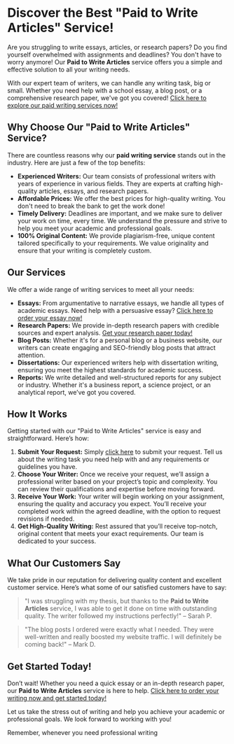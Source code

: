 # Discover the Best "Paid to Write Articles" Service!

Are you struggling to write essays, articles, or research papers? Do you find yourself overwhelmed with assignments and deadlines? You don't have to worry anymore! Our **Paid to Write Articles** service offers you a simple and effective solution to all your writing needs.

With our expert team of writers, we can handle any writing task, big or small. Whether you need help with a school essay, a blog post, or a comprehensive research paper, we've got you covered! [Click here to explore our paid writing services now!](https://tinyurl.com/topessay?keyword=paid+to+write+articles)

## Why Choose Our "Paid to Write Articles" Service?

There are countless reasons why our **paid writing service** stands out in the industry. Here are just a few of the top benefits:

- **Experienced Writers:** Our team consists of professional writers with years of experience in various fields. They are experts at crafting high-quality articles, essays, and research papers.
- **Affordable Prices:** We offer the best prices for high-quality writing. You don't need to break the bank to get the work done!
- **Timely Delivery:** Deadlines are important, and we make sure to deliver your work on time, every time. We understand the pressure and strive to help you meet your academic and professional goals.
- **100% Original Content:** We provide plagiarism-free, unique content tailored specifically to your requirements. We value originality and ensure that your writing is completely custom.

## Our Services

We offer a wide range of writing services to meet all your needs:

- **Essays:** From argumentative to narrative essays, we handle all types of academic essays. Need help with a persuasive essay? [Click here to order your essay now!](https://tinyurl.com/topessay?keyword=paid+to+write+articles)
- **Research Papers:** We provide in-depth research papers with credible sources and expert analysis. [Get your research paper today!](https://tinyurl.com/topessay?keyword=paid+to+write+articles)
- **Blog Posts:** Whether it's for a personal blog or a business website, our writers can create engaging and SEO-friendly blog posts that attract attention.
- **Dissertations:** Our experienced writers help with dissertation writing, ensuring you meet the highest standards for academic success.
- **Reports:** We write detailed and well-structured reports for any subject or industry. Whether it's a business report, a science project, or an analytical report, we’ve got you covered.

## How It Works

Getting started with our "Paid to Write Articles" service is easy and straightforward. Here’s how:

1. **Submit Your Request:** Simply [click here](https://tinyurl.com/topessay?keyword=paid+to+write+articles) to submit your request. Tell us about the writing task you need help with and any requirements or guidelines you have.
2. **Choose Your Writer:** Once we receive your request, we’ll assign a professional writer based on your project’s topic and complexity. You can review their qualifications and expertise before moving forward.
3. **Receive Your Work:** Your writer will begin working on your assignment, ensuring the quality and accuracy you expect. You’ll receive your completed work within the agreed deadline, with the option to request revisions if needed.
4. **Get High-Quality Writing:** Rest assured that you’ll receive top-notch, original content that meets your exact requirements. Our team is dedicated to your success.

## What Our Customers Say

We take pride in our reputation for delivering quality content and excellent customer service. Here’s what some of our satisfied customers have to say:

> "I was struggling with my thesis, but thanks to the **Paid to Write Articles** service, I was able to get it done on time with outstanding quality. The writer followed my instructions perfectly!" – Sarah P.

> "The blog posts I ordered were exactly what I needed. They were well-written and really boosted my website traffic. I will definitely be coming back!" – Mark D.

## Get Started Today!

Don’t wait! Whether you need a quick essay or an in-depth research paper, our **Paid to Write Articles** service is here to help. [Click here to order your writing now and get started today!](https://tinyurl.com/topessay?keyword=paid+to+write+articles)

Let us take the stress out of writing and help you achieve your academic or professional goals. We look forward to working with you!

Remember, whenever you need professional writing
